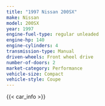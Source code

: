 ```yaml
---
title: "1997 Nissan 200SX"
make: Nissan
model: 200SX
year: 1997
engine-fuel-type: regular unleaded
engine-hp: 140
engine-cylinders: 4
transmission-type: Manual
driven-wheels: Front wheel drive
number-of-doors: 2
market-category: Performance
vehicle-size: Compact
vehicle-style: Coupe
---
```


{{< car_info >}}
